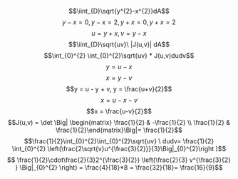 $$\iint_{D}\sqrt{y^{2}-x^{2}}dA$$
$$y-x=0, y-x=2, y+x=0, y+x=2$$
$$u=y+x, v=y-x$$
$$\iint_{D}\sqrt{uv}\ |J(u,v)| dA$$
$$\int_{0}^{2} \int_{0}^{2}\sqrt{uv} * J(u,v)dudv$$
$$y= u-x $$
$$x= y-v $$
$$y = u - y + v, y = \frac{u+v}{2}$$
$$x= u -x -v$$
$$x = \frac{u-v}{2}$$
$$J(u,v) = \det \Big| \begin{matrix} \frac{1}{2} & -\frac{1}{2} \\ \frac{1}{2} & \frac{1}{2}\end{matrix}\Big|= \frac{1}{2}$$
$$\frac{1}{2}\int_{0}^{2}\int_{0}^{2}\sqrt{uv}  \ dudv= \frac{1}{2} \int_{0}^{2} \left(\frac{2\sqrt{v}u^{\frac{3}{2}}}{3}\Big|_{0}^{2}\right )$$
$$ \frac{1}{2}\cdot\frac{2}{3}2^{\frac{3}{2}} \left(\frac{2}{3}  v^{\frac{3}{2} } \Big|_{0}^{2} \right) = \frac{4}{18}*8 = \frac{32}{18}= \frac{16}{9}$$

